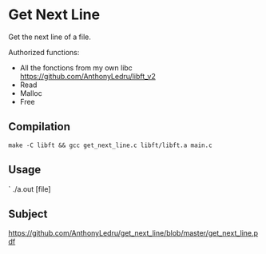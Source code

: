 # Get Next Line

Get the next line of a file.

Authorized functions:
 - All the fonctions from my own libc https://github.com/AnthonyLedru/libft_v2
 - Read
 - Malloc
 - Free
 
## Compilation

```
make -C libft && gcc get_next_line.c libft/libft.a main.c
```
 
## Usage

` ./a.out [file]

## Subject 
 
https://github.com/AnthonyLedru/get_next_line/blob/master/get_next_line.pdf
